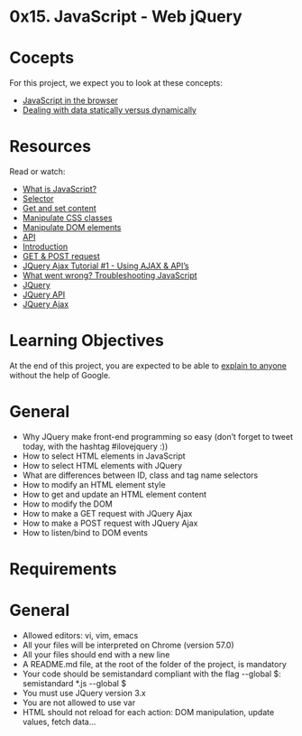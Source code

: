 # 0x15. JavaScript - Web jQuery

# Cocepts
For this project, we expect you to look at these concepts:
* <a href = "https://intranet.alxswe.com/concepts/3">JavaScript in the browser</a>
* <a href = "https://intranet.alxswe.com/concepts/35">Dealing with data statically versus dynamically</a>

# Resources
Read or watch:
* <a href = "https://developer.mozilla.org/en-US/docs/Learn/JavaScript/First_steps/What_is_JavaScript">What is JavaScript?</a>
* <a href = "https://jquery-tutorial.net/selectors/using-elements-ids-and-classes/">Selector</a>
* <a href = "https://jquery-tutorial.net/dom-manipulation/getting-and-setting-content/">Get and set content</a>
* <a href = "https://jquery-tutorial.net/dom-manipulation/getting-and-setting-css-classes/">Manipulate CSS classes</a>
* <a href =  "https://jquery-tutorial.net/dom-manipulation/the-append-and-prepend-methods/">Manipulate DOM elements</a>
* <a href = "https://oscarotero.com/jquery/">API</a>
* <a href = "https://jquery-tutorial.net/ajax/introduction/">Introduction</a>
* <a href = "https://jquery-tutorial.net/ajax/the-get-and-post-methods/">GET & POST request</a>
* <a href = "https://www.youtube.com/watch?v=fEYx8dQr_cQ">JQuery Ajax Tutorial #1 - Using AJAX & API’s</a>
* <a href = "https://developer.mozilla.org/en-US/docs/Learn/JavaScript/First_steps/What_went_wrong">What went wrong? Troubleshooting JavaScript</a>
* <a href = "https://jquery.com/">JQuery</a>
* <a href = "https://api.jquery.com/">JQuery API</a>
* <a href = "https://learn.jquery.com/ajax/">JQuery Ajax</a>

# Learning Objectives
At the end of this project, you are expected to be able to <a href = "https://fs.blog/feynman-learning-technique/">explain to anyone</a> without the help of Google.

# General
* Why JQuery make front-end programming so easy (don’t forget to tweet today, with the hashtag #ilovejquery :))
* How to select HTML elements in JavaScript
* How to select HTML elements with JQuery
* What are differences between ID, class and tag name selectors
* How to modify an HTML element style
* How to get and update an HTML element content
* How to modify the DOM
* How to make a GET request with JQuery Ajax
* How to make a POST request with JQuery Ajax
* How to listen/bind to DOM events

# Requirements
# General
* Allowed editors: vi, vim, emacs
* All your files will be interpreted on Chrome (version 57.0)
* All your files should end with a new line
* A README.md file, at the root of the folder of the project, is mandatory
* Your code should be semistandard compliant with the flag --global $: semistandard *.js --global $
* You must use JQuery version 3.x
* You are not allowed to use var
* HTML should not reload for each action: DOM manipulation, update values, fetch data…

